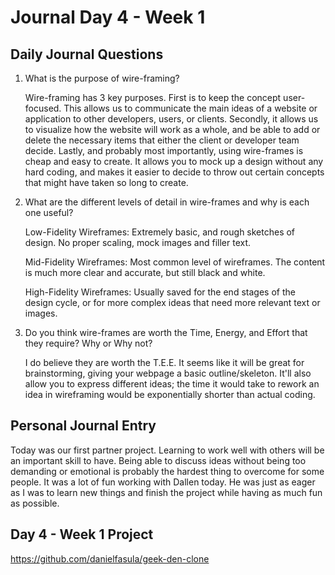 # Journal Day 4 - Week 1

## Daily Journal Questions

1. What is the purpose of wire-framing?

    Wire-framing has 3 key purposes. First is to keep the concept user-focused. This allows us to communicate the main ideas of a website or application to other developers, users, or clients. Secondly, it allows us to visualize how the website will work as a whole, and be able to add or delete the necessary items that either the client or developer team decide. Lastly, and probably most importantly, using wire-frames is cheap and easy to create. It allows you to mock up a design without any hard coding, and makes it easier to decide to throw out certain concepts that might have taken so long to create.

2. What are the different levels of detail in wire-frames and why is each one useful?

    Low-Fidelity Wireframes: Extremely basic, and rough sketches of design. No proper scaling, mock images and filler text.

    Mid-Fidelity Wireframes: Most common level of wireframes. The content is much more clear and accurate, but still black and white.

    High-Fidelity Wireframes: Usually saved for the end stages of the design cycle, or for more complex ideas that need more relevant text or images.

3. Do you think wire-frames are worth the Time, Energy, and Effort that they require? Why or Why not?

    I do believe they are worth the T.E.E. It seems like it will be great for brainstorming, giving your webpage a basic outline/skeleton. It'll also allow you to express different ideas; the time it would take to rework an idea in wireframing would be exponentially shorter than actual coding.



## Personal Journal Entry

Today was our first partner project. Learning to work well with others will be an important skill to have. Being able to discuss ideas without being too demanding or emotional is probably the hardest thing to overcome for some people. It was a lot of fun working with Dallen today. He was just as eager as I was to learn new things and finish the project while having as much fun as possible.

## Day 4 - Week 1 Project

https://github.com/danielfasula/geek-den-clone
